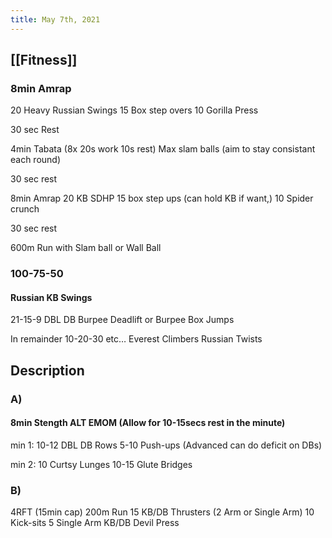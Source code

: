 ```yaml
---
title: May 7th, 2021
---
```


## [[Fitness]]
### 8min Amrap
20 Heavy Russian Swings
15 Box step overs
10 Gorilla Press

30 sec Rest

4min Tabata (8x 20s work 10s rest)
Max slam balls
(aim to stay consistant each round)

30 sec rest

8min Amrap
20 KB SDHP
15 box step ups (can hold KB if want,)
10 Spider crunch

30 sec rest

600m Run with Slam ball or Wall Ball
### 100-75-50
#### Russian KB Swings
21-15-9
DBL DB Burpee Deadlift or Burpee Box Jumps

In remainder
10-20-30 etc…
Everest Climbers
Russian Twists
## Description
### A)
#### 8min Stength ALT EMOM (Allow for 10-15secs rest in the minute)

min 1:
10-12 DBL DB Rows
5-10 Push-ups (Advanced can do deficit on DBs)

min 2:
10 Curtsy Lunges
10-15 Glute Bridges
### B)

4RFT (15min cap)
200m Run
15 KB/DB Thrusters (2 Arm or Single Arm)
10 Kick-sits
5 Single Arm KB/DB Devil Press
